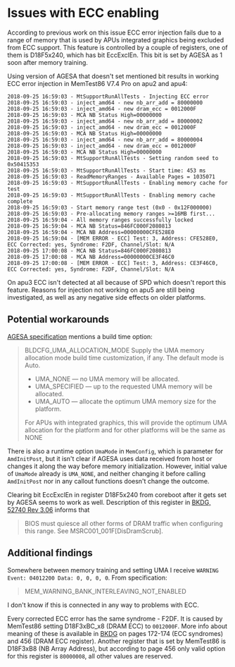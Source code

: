 Issues with ECC enabling
========================

According to previous work on this issue ECC error injection fails due to
a range of memory that is used by APUs integrated graphics being excluded from
ECC support. This feature is controlled by a couple of registers, one of them is
D18F5x240, which has bit EccExclEn. This bit is set by AGESA as 1 soon after
memory training.

Using version of AGESA that doesn't set mentioned bit results in working
ECC error injection in MemTest86 V7.4 Pro on apu2 and apu4:

```
2018-09-25 16:59:03 - MtSupportRunAllTests - Injecting ECC error
2018-09-25 16:59:03 - inject_amd64 - new nb_arr_add = 80000000
2018-09-25 16:59:03 - inject_amd64 - new dram_ecc = 0012000F
2018-09-25 16:59:03 - MCA NB Status High=00000000
2018-09-25 16:59:03 - inject_amd64 - new nb_arr_add = 80000002
2018-09-25 16:59:03 - inject_amd64 - new dram_ecc = 0012000F
2018-09-25 16:59:03 - MCA NB Status High=00000000
2018-09-25 16:59:03 - inject_amd64 - new nb_arr_add = 80000004
2018-09-25 16:59:03 - inject_amd64 - new dram_ecc = 0012000F
2018-09-25 16:59:03 - MCA NB Status High=00000000
2018-09-25 16:59:03 - MtSupportRunAllTests - Setting random seed to 0x50415353
2018-09-25 16:59:03 - MtSupportRunAllTests - Start time: 453 ms
2018-09-25 16:59:03 - ReadMemoryRanges - Available Pages = 1035071
2018-09-25 16:59:03 - MtSupportRunAllTests - Enabling memory cache for test
2018-09-25 16:59:03 - MtSupportRunAllTests - Enabling memory cache complete
2018-09-25 16:59:03 - Start memory range test (0x0 - 0x12F000000)
2018-09-25 16:59:03 - Pre-allocating memory ranges >=16MB first...
2018-09-25 16:59:04 - All memory ranges successfully locked
2018-09-25 16:59:04 - MCA NB Status=846FC000F2080813 
2018-09-25 16:59:04 - MCA NB Address=00000000CFE528E0
2018-09-25 16:59:04 - [MEM ERROR - ECC] Test: 3, Address: CFE528E0, ECC Corrected: yes, Syndrome: F2DF, Channel/Slot: N/A
2018-09-25 17:00:08 - MCA NB Status=846FC000F2080813 
2018-09-25 17:00:08 - MCA NB Address=00000000CE3F46C0
2018-09-25 17:00:08 - [MEM ERROR - ECC] Test: 3, Address: CE3F46C0, ECC Corrected: yes, Syndrome: F2DF, Channel/Slot: N/A
```

On apu3 ECC isn't detected at all because of SPD which doesn't report this feature.
Reasons for injection not working on apu5 are still being investigated, as well
as any negative side effects on older platforms.

Potential workarounds
---------------------

[AGESA specification](https://support.amd.com/TechDocs/44065_Arch2008.pdf) mentions
a build time option:
>BLDCFG_UMA_ALLOCATION_MODE
>	Supply the UMA memory allocation mode build time customization, if any.
>	The default mode is Auto.
>	* UMA_NONE — no UMA memory will be allocated.
>	* UMA_SPECIFIED — up to the requested UMA memory will be allocated.
>	* UMA_AUTO — allocate the optimum UMA memory size for the platform.
>	
>	For APUs with integrated graphics, this will provide the optimum
>	UMA allocation for the platform and for other platforms will be the
>	same as NONE

There is also a runtime option `UmaMode` in `MemConfig`, which is parameter for
`AmdInitPost`, but it isn't clear if AGESA uses data received from host or changes
it along the way before memory initialization. However, initial value of `UmaMode`
already is `UMA_NONE`, and neither changing it before calling `AmdInitPost` nor
in any callout functions doesn't change the outcome.

Clearing bit EccExclEn in register D18F5x240 from coreboot after it gets set by
AGESA seems to work as well. Description of this register in
[BKDG, 52740 Rev 3.06](https://www.amd.com/system/files/TechDocs/52740_16h_Models_30h-3Fh_BKDG.pdf)
informs that
>BIOS must quiesce all other forms of DRAM traffic when configuring this range.
>See MSRC001_001F[DisDramScrub].

Additional findings
-------------------

Somewhere between memory training and setting UMA I receive
`WARNING Event: 04012200 Data: 0, 0, 0, 0`.
From specification:
> MEM_WARNING_BANK_INTERLEAVING_NOT_ENABLED

I don't know if this is connected in any way to problems with ECC.

Every corrected ECC error has the same syndrome - F2DF. It is caused by MemTest86
setting D18F3xBC_x8 (DRAM ECC) to `0012000F`. More info about meaning of these is
available in [BKDG](https://www.amd.com/system/files/TechDocs/52740_16h_Models_30h-3Fh_BKDG.pdf)
on pages 172-174 (ECC syndromes) and 456 (DRAM ECC register). Another register
that is set by MemTest86 is D18F3xB8 (NB Array Address), but according to page 456
only valid option for this register is `80000008`, all other values are reserved.
